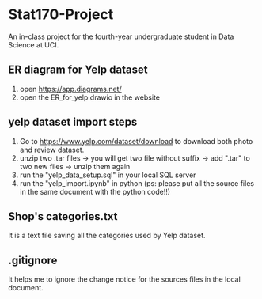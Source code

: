 # Stat170-Project
An in-class project for the fourth-year undergraduate student in Data Science at UCI.

## ER diagram for Yelp dataset
1. open https://app.diagrams.net/
2. open the ER_for_yelp.drawio in the website

## yelp dataset import steps
1. Go to https://www.yelp.com/dataset/download to download both photo and review dataset.
2. unzip two .tar files -> you will get two file without suffix -> add ".tar" to two new files -> unzip them again
3. run the "yelp_data_setup.sql" in your local SQL server
4. run the "yelp_import.ipynb" in python 
    (ps: please put all the source files in the same document with the python code!!)

## Shop's categories.txt
It is a text file saving all the categories used by Yelp dataset. 

## .gitignore
It helps me to ignore the change notice for the sources files in the local document. 


